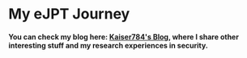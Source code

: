 # My eJPT Journey

#### You can check my blog here: [Kaiser784's Blog](https://kaiser784.gitbook.io/kaiser784-blog/), where I share other interesting stuff and my research experiences in security.

